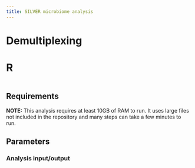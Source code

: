 ```yaml
---
title: SILVER microbiome analysis
---
```


# Demultiplexing 

# R


```{r }
```








## Requirements 

**NOTE:** This analysis requires at least 10GB of RAM to run.
It uses large files not included in the repository and many steps can take a few minutes to run. 

## Parameters

### Analysis input/output

```{r }
```
